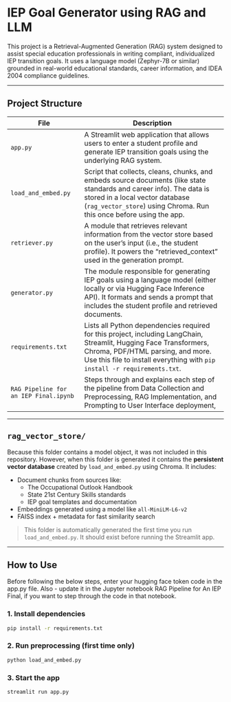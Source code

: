 #  IEP Goal Generator using RAG and LLM

This project is a Retrieval-Augmented Generation (RAG) system designed to assist special education professionals in writing compliant, individualized IEP transition goals. It uses a language model (Zephyr-7B or similar) grounded in real-world educational standards, career information, and IDEA 2004 compliance guidelines.

---

##  Project Structure

| File                | Description |
|---------------------|-------------|
| `app.py`            | A Streamlit web application that allows users to enter a student profile and generate IEP transition goals using the underlying RAG system. |
| `load_and_embed.py` | Script that collects, cleans, chunks, and embeds source documents (like state standards and career info). The data is stored in a local vector database (`rag_vector_store`) using Chroma. Run this once before using the app. |
| `retriever.py`      | A module that retrieves relevant information from the vector store based on the user’s input (i.e., the student profile). It powers the “retrieved_context” used in the generation prompt. |
| `generator.py`      | The module responsible for generating IEP goals using a language model (either locally or via Hugging Face Inference API). It formats and sends a prompt that includes the student profile and retrieved documents. |
| `requirements.txt`  | Lists all Python dependencies required for this project, including LangChain, Streamlit, Hugging Face Transformers, Chroma, PDF/HTML parsing, and more. Use this file to install everything with `pip install -r requirements.txt`. |
| `RAG Pipeline for an IEP Final.ipynb`  | Steps through and explains each step of the pipeline from Data Collection and Preprocessing, RAG Implementation, and Prompting to User Interface deployment, |

---

## `rag_vector_store/`

Because this folder contains a model object, it was not included in this repository.  However, when this folder is generated it contains the **persistent vector database** created by `load_and_embed.py` using Chroma. It includes:

- Document chunks from sources like:
  - The Occupational Outlook Handbook
  - State 21st Century Skills standards
  - IEP goal templates and documentation
- Embeddings generated using a model like `all-MiniLM-L6-v2`
- FAISS index + metadata for fast similarity search

> This folder is automatically generated the first time you run `load_and_embed.py`. It should exist before running the Streamlit app.

---

##  How to Use
Before following the below steps, enter your hugging face token code in the app.py file.  Also - update it in the Jupyter notebook RAG Pipeline for An IEP Final, if you want to step through the code in that notebook.

### 1. Install dependencies

```bash
pip install -r requirements.txt
```

### 2. Run preprocessing (first time only)

```bash
python load_and_embed.py
```

### 3. Start the app

```bash
streamlit run app.py
```

